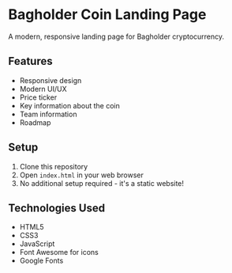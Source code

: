 # Bagholder Coin Landing Page

A modern, responsive landing page for Bagholder cryptocurrency.

## Features
- Responsive design
- Modern UI/UX
- Price ticker
- Key information about the coin
- Team information
- Roadmap

## Setup
1. Clone this repository
2. Open `index.html` in your web browser
3. No additional setup required - it's a static website!

## Technologies Used
- HTML5
- CSS3
- JavaScript
- Font Awesome for icons
- Google Fonts 